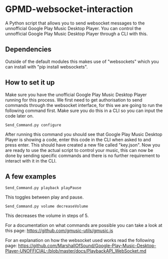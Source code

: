 # GPMD-websocket-interaction
A Python script that allows you to send websocket messages to the unnofficial Google Play Music Desktop Player.
You can control the unnofficial Google Play Music Desktop Player through a CLI with this.

## Dependencies

Outside of the default modules this makes use of "websockets" which you can install with "pip install websockets".

## How to set it up

Make sure you have the unofficial Google Play Music Desktop Player running for this process.
We first need to get authorisation to send commands through the websocket interface, for this we are going to run the following command first. Make sure you do this in a CLI so you can input the code later on.

```Send_Command.py configure```

After running this command you should see that Google Play Music Desktop Player is showing a code, enter this code in the CLI when asked to and press enter. This should have created a new file called "key.json".
Now you are ready to use the actual script to control your music, this can now be done by sending specific commands and there is no further requirement to interact with it in the CLI.

## A few examples

```Send_Command.py playback playPause```

This toggles between play and pause.

```Send_Command.py volume decreaseVolume```

This decreases the volume in steps of 5.

For a documentation on what commands are possible you can take a look at this page:
https://github.com/gmusic-utils/gmusic.js

For an explanation on how the websocket used works read the following page:
https://github.com/MarshallOfSound/Google-Play-Music-Desktop-Player-UNOFFICIAL-/blob/master/docs/PlaybackAPI_WebSocket.md
